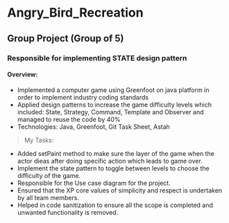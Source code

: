 # Angry_Bird_Recreation

## Group Project (Group of 5)

### Responsible for implementing STATE design pattern

#### Overview:

* Implemented a computer game using Greenfoot on java platform in order to implement industry coding standards
* Applied design patterns to increase the game difficulty levels which included: State, Strategy, Command, Template and Observer and managed to reuse the code by 40%
* Technologies: Java, Greenfoot, Git Task Sheet, Astah


> My Tasks:

* Added setPaint method to make sure the layer of the game when the actor dieas after doing specific action which leads to game over.
* Implement the state pattern to toggle between levels to choose the difficulty of the game.
* Responsible for the Use case diagram for the project.
* Ensured that the XP core values of simplicity and respect is undertaken by all team members.
* Helped in code sanitization to ensure all the scope is completed and unwanted functionality is removed.